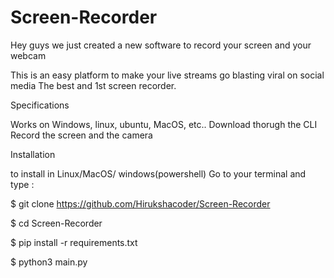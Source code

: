 # Screen-Recorder
Hey guys we just created a new software to record your screen and your webcam

This is an easy platform to make your live streams go blasting viral on social media
The best and 1st screen recorder.

Specifications

Works on Windows, linux, ubuntu, MacOS, etc..
Download thorugh the CLI 
Record the screen and the camera

Installation

to install in Linux/MacOS/ windows(powershell)
Go to your terminal and type :

  $ git clone https://github.com/Hirukshacoder/Screen-Recorder
                           
  $ cd Screen-Recorder
                           
  $ pip install -r requirements.txt
                           
  $ python3 main.py
